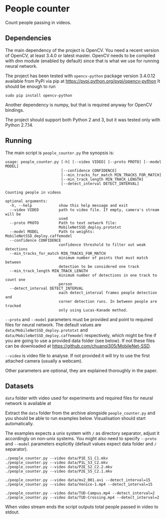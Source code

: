 People counter
==============

Count people passing in videos.

Dependencies
------------

The main dependency of the project is OpenCV. You need a recent version of OpenCV, at least 3.4.0 or latest master. OpenCV needs to be compiled with dnn module (enabled by default) since that is what we use for running neural network.

The project has been tested with `opencv-python` package version 3.4.0.12 available from PyPi via pip at https://pypi.python.org/pypi/opencv-python It should be enough to run

```
sudo pip install opencv-python
```

Another dependency is numpy, but that is required anyway for OpenCV bindings.

The project should support both Python 2 and 3, but it was tested only with Python 2.7.14.

Running
-------

The main script is `people_counter.py` the synopsis is:

```
usage: people_counter.py [-h] [--video VIDEO] [--proto PROTO] [--model MODEL]
                         [--confidence CONFIDENCE]
                         [--min_tracks_for_match MIN_TRACKS_FOR_MATCH]
                         [--min_track_length MIN_TRACK_LENGTH]
                         [--detect_interval DETECT_INTERVAL]

Counting people in videos

optional arguments:
  -h, --help            show this help message and exit
  --video VIDEO         path to video file. If empty, camera's stream will be
                        used
  --proto PROTO         Path to text network file:
                        MobileNetSSD_deploy.prototxt
  --model MODEL         Path to weights: MobileNetSSD_deploy.caffemodel
  --confidence CONFIDENCE
                        confidence threshold to filter out weak detections
  --min_tracks_for_match MIN_TRACKS_FOR_MATCH
                        minimum number of points that must match between
                        detection to be considered one track
  --min_track_length MIN_TRACK_LENGTH
                        minimum number of detections in one track to count one
                        person
  --detect_interval DETECT_INTERVAL
                        each detect_interval frames people detection and
                        corner detection runs. In between people are tracked
                        only using Lucas-Kanade method.
```

`--proto` and `--model` parameters must be provided and point to required files for neural network. The default values are `data/MobileNetSSD_deploy.prototxt` and `data/MobileNetSSD_deploy.caffemodel` respectively, which might be fine if you are going to use a provided data folder (see below). If not these files can be downloaded at https://github.com/chuanqi305/MobileNet-SSD.

`--video` is video file to analyse. If not provided it will try to use the first attached camera (usually a webcam).

Other parameters are optional, they are explained thoroughly in the paper.

Datasets
--------

`data` folder with video used for experiments and required files for neural network is available at

Extract the `data` folder from the archive alongside `people_counter.py` and you should be able to run examples below. Visualisation should start automatically.

The examples expects a unix system with `/` as directory separator, adjust it accordingly on non-unix systems. You might also need to specify `--proto` and `--model` parameters explicitly (default values expect data folder and `/` separator).

```
./people_counter.py --video data/P1E_S1_C1.mkv
./people_counter.py --video data/P1L_S3_C2.mkv
./people_counter.py --video data/P2E_S2_C2.2.mkv
./people_counter.py --video data/P2E_S5_C2.1.mkv
```

```
./people_counter.py --video data/mv2_001.avi --detect_interval=15
./people_counter.py --video data/Venice-1.mp4 --detect_interval=15
```

```
./people_counter.py --video data/TUD-Campus.mp4 --detect_interval=2
./people_counter.py --video data/TUD-Crossing.mp4 --detect_interval=2
```

When video stream ends the script outputs total people passed in video to stdout.
